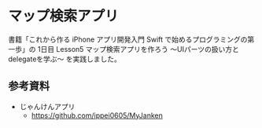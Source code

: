 # マップ検索アプリ
書籍「これから作る iPhone アプリ開発入門 Swift で始めるプログラミングの第一歩」の 1日目 Lesson5 マップ検索アプリを作ろう 〜UIパーツの扱い方とdelegateを学ぶ〜 を実践しました。

## 参考資料
  * じゃんけんアプリ
    - https://github.com/ippei0605/MyJanken
